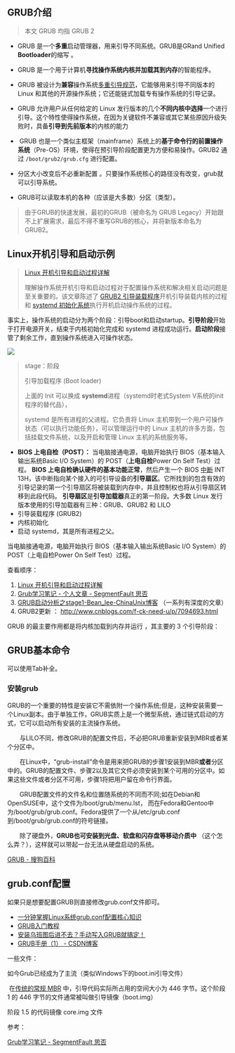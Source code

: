 



## GRUB介绍





> 本文 GRUB 均指 GRUB 2



- GRUB 是一个**多重**启动管理器，用来引导不同系统。GRUB是GRand Unified **Bootloader**的缩写 。

- GRUB 是一个用于计算机**寻找操作系统内核并加载其到内存**的智能程序。 

- GRUB 被设计为**兼容**操作系统[多重引导规范](https://en.wikipedia.org/wiki/Multiboot_Specification)，它能够用来引导不同版本的 Linux 和其他的开源操作系统；它还能链式加载专有操作系统的引导记录。 

- GRUB 允许用户从任何给定的 Linux 发行版本的几个**不同内核中选择**一个进行引导。这个特性使得操作系统，在因为关键软件不兼容或其它某些原因升级失败时，具备**引导到先前版本**的内核的能力 

-  GRUB 也是一个类似主框架（mainframe）系统上的**基于命令行的前置操作系统**（Pre-OS）环境，使得在预引导阶段配置更为方便和易操作。GRUB2 通过 `/boot/grub2/grub.cfg` 进行配置。

- 分区大小改变后不必重新配置 。只要操作系统核心的路径没有改变，grub就可以引导系统。 

- GRUB可以读取本机的各种（应该是大多数）分区（类型）。

   



>  由于GRUB的快速发展，最初的GRUB（被命名为 GRUB Legacy）开始跟不上扩展需求，最后不得不重写GRUB的核心，并将新版本命名为GRUB2。







## Linux开机引导和启动示例

>  [Linux 开机引导和启动过程详解](https://linux.cn/article-8807-1.html "技术|Linux 开机引导和启动过程详解")
>
> 理解操作系统开机引导和启动过程对于配置操作系统和解决相关启动问题是至关重要的。该文章陈述了 [GRUB2 引导装载程序](https://en.wikipedia.org/wiki/GNU_GRUB)开机引导装载内核的过程和 [systemd 初始化系统](https://en.wikipedia.org/wiki/Systemd)执行开机启动操作系统的过程。



事实上，操作系统的启动分为两个阶段：引导boot和启动startup。**引导阶段**开始于打开电源开关，结束于内核初始化完成和 systemd 进程成功运行。**启动阶段**接管了剩余工作，直到操作系统进入可操作状态。



![](https://segmentfault.com/img/bV0Rp5?w=529&h=300)



> stage：阶段
>
> 引导加载程序 (Boot loader) 
>
> 上面的 Init 可以换成 **systemd**进程（systemd时老式System V系统的init程序的替代品），
>
> systemd 是所有进程的父进程。它负责将 Linux 主机带到一个用户可操作状态（可以执行功能任务），可以管理运行中的 Linux 主机的许多方面，包括挂载文件系统，以及开启和管理 Linux 主机的系统服务等。 



- **BIOS 上电自检（POST）：** 当电脑接通电源，电脑开始执行 BIOS（基本输入输出系统Basic I/O System）的 POST（**上电自检**Power On Self Test）过程。 **BIOS 上电自检确认硬件的基本功能正常**，然后产生一个 BIOS [中断](https://en.wikipedia.org/wiki/BIOS_interrupt_call) INT 13H，该中断指向某个接入的可引导设备的**引导扇区**。它所找到的包含有效的引导记录的第一个引导扇区将被装载到内存中，并且控制权也将从引导扇区转移到此段代码。 **引导扇区**是**引导加载器**真正的第一阶段。大多数 Linux 发行版本使用的引导加载器有三种：GRUB、GRUB2 和 LILO 
- 引导装载程序 (GRUB2)
- 内核初始化
- 启动 systemd，其是所有进程之父。





当电脑接通电源，电脑开始执行 BIOS（基本输入输出系统Basic I/O System）的 POST（上电自检Power On Self Test）过程。 





查看顺序：

1. [Linux 开机引导和启动过程详解](https://linux.cn/article-8807-1.html "技术|Linux 开机引导和启动过程详解")
2. [Grub学习笔记 - 个人文章 - SegmentFault 思否](https://segmentfault.com/a/1190000012559337 "Grub学习笔记 - 个人文章 - SegmentFault 思否")
3. [GRUB启动分析之stage1-Bean_lee-ChinaUnix博客](http://blog.chinaunix.net/uid-24774106-id-3497929.html "GRUB启动分析之stage1-Bean_lee-ChinaUnix博客") （一系列有深度的文章）
4. GRUB2更新 ： http://www.cnblogs.com/f-ck-need-u/p/7094693.html







GRUB 的最主要作用都是将内核加载到内存并运行 ，其主要的 3 个引导阶段：





## GRUB基本命令

可以使用Tab补全。



### 安装grub

GRUB的一个重要的特性是安装它不需依附一个操作系统;但是，这种安装需要一个Linux副本。由于单独工作，GRUB实质上是一个微型系统，通过链式启动的方式，它可以启动所有安装的主流操作系统。

　　与LILO不同，修改GRUB的配置文件后，不必把GRUB重新安装到MBR或者某个分区中。

　　在Linux中，“grub-install”命令是用来把GRUB的步骤1安装到MBR**或者**分区中的。GRUB的配置文件、步骤2以及其它文件必须安装到某个可用的分区中。如果这些文件或者分区不可用，步骤1将把用户留在命令行界面。

　　GRUB配置文件的文件名和位置随系统的不同而不同;如在Debian和OpenSUSE中，这个文件为/boot/grub/menu.lst， 而在Fedora和Gentoo中为/boot/grub/grub.conf。Fedora提供了一个从/etc/grub.conf到/boot/grub/grub.conf的符号链接。

　　除了硬盘外，**GRUB也可安装到光盘、软盘和闪存盘等移动介质中** （这个怎么弄？），这样就可以带起一台无法从硬盘启动的系统。





[GRUB - 搜狗百科](https://baike.sogou.com/v2847868.htm?fromTitle=GRUB "GRUB - 搜狗百科")



## grub.conf配置

如果只是想要配置GRUB则直接修改grub.conf文件即可。





- [一分钟掌握Linux系统grub.conf配置核心知识](https://mp.weixin.qq.com/s?src=11&timestamp=1529117882&ver=941&signature=KSwc8wo0sxo7whd39-DSMWyOwDlbO*6VPsLaaJ6Mxrm9XDXBB9HscTDm0Z7f4C39kNXDpa2tTQCUKgNVx1Nx6C6nbX62PDngxpmwc4*4IrW9ove8wVhPYCE0DxE8I2uA&new=1 "老男孩Linux运维")
- [GRUB入门教程](http://www.360doc.com/content/17/0718/17/2902158_672367942.shtml "GRUB入门教程")
- [安装乌班图后进不去？手动写入GRUB就搞定！](https://mp.weixin.qq.com/s?src=11&timestamp=1529117882&ver=941&signature=g5VaENfRBSYpPSfgRPPRDdUQs1A0GpW2Ia5dFPHwFK1P8WY4ID5XMVOzBDmirpradyUag0Lu8BZ3MTwvBx7ABaqcCjXBq7ZtviLFVW74yycWB0ORKpEYbqFpZcmXJJ7K&new=1 "椰果笔记")
- [GRUB手册（1） - CSDN博客](https://blog.csdn.net/wuhui_gdnt/article/details/6647749 "GRUB手册（1） - CSDN博客")







一些文件：

如今Grub已经成为了主流（类似Windows下的boot.ini引导文件） 

 在[传统的常规 MBR](https://en.wikipedia.org/wiki/Master_boot_record) 中，引导代码实际所占用的空间大小为 446 字节。这个阶段 1 的 446 字节的文件通常被叫做引导镜像（boot.img） 

阶段 1.5 的代码镜像 core.img 文件 



参考：

[Grub学习笔记 - SegmentFault 思否](https://segmentfault.com/a/1190000012559337 "Grub学习笔记 - 个人文章 - SegmentFault 思否")







